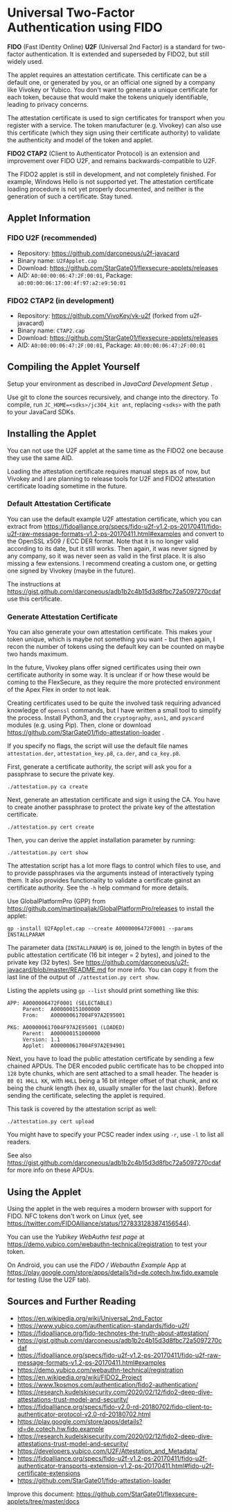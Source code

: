 # Universal Two-Factor Authentication using FIDO

**FIDO** (Fast IDentity Online) **U2F** (Universal 2nd Factor) is a standard for two-factor authentication. It is extended and superseded by FIDO2, but still widely used. 

The applet requires an attestation certificate. This certificate can be a default one, or generated by you, or an official one signed by a company like Vivokey or Yubico. You don't want to generate a unique certificate for each token, because that would make the tokens uniquely identifiable, leading to privacy concerns. 

The attestation certificate is used to sign certificates for transport when you register with a service. The token manufacturer (e.g. Vivokey) can also use this certificate (which they sign using their certificate authority) to validate the authenticity and model of the token and applet.

**FIDO2 CTAP2** (Client to Authenticator Protocol) is an extension and improvement over FIDO U2F, and remains backwards-compatible to U2F.

The FIDO2 applet is still in development, and not completely finished. For example, Windows Hello is not supported yet. The attestation certificate loading procedure is not yet properly documented, and neither is the generation of such a certificate. Stay tuned.

## Applet Information

### FIDO U2F (recommended)

- Repository: https://github.com/darconeous/u2f-javacard
- Binary name: `U2FApplet.cap`
- Download: https://github.com/StarGate01/flexsecure-applets/releases
- AID: `A0:00:00:06:47:2F:00:01`, Package: `a0:00:00:06:17:00:4f:97:a2:e9:50:01`

### FIDO2 CTAP2 (in development)

- Repository: https://github.com/VivoKey/vk-u2f (forked from u2f-javacard)
- Binary name: `CTAP2.cap`
- Download: https://github.com/StarGate01/flexsecure-applets/releases
- AID: `A0:00:00:06:47:2F:00:01`, Package: `A0:00:00:06:47:2F:00:01`

## Compiling the Applet Yourself

Setup your environment as described in *JavaCard Development Setup* .

Use git to clone the sources recursively, and change into the directory. To compile, run `JC_HOME=<sdks>/jc304_kit ant`, replacing `<sdks>` with the path to your JavaCard SDKs.

## Installing the Applet

You can not use the U2F applet at the same time as the FIDO2 one because they use the same AID.

Loading the attestation certificate requires manual steps as of now, but Vivokey and I are planning to release tools for U2F and FIDO2 attestation certificate loading sometime in the future.

### Default Attestation Certificate

You can use the default example U2F attestation certificate, which you can extract from https://fidoalliance.org/specs/fido-u2f-v1.2-ps-20170411/fido-u2f-raw-message-formats-v1.2-ps-20170411.html#examples and convert to the OpenSSL x509 / ECC DER format. Note that it is no longer valid according to its date, but it still works. Then again, it was never signed by any company, so it was never seen as valid in the first place. It is also missing a few extensions. I recommend creating a custom one, or getting one signed by Vivokey (maybe in the future).

The instructions at https://gist.github.com/darconeous/adb1b2c4b15d3d8fbc72a5097270cdaf use this certificate.

### Generate Attestation Certificate

You can also generate your own attestation certificate. This makes your token unique, which is maybe not something you want - but then again, I recon the number of tokens using the default key can be counted on maybe two hands maximum.

In the future, Vivokey plans offer signed certificates using their own certificate authority in some way. It is unclear if or how these would be coming to the FlexSecure, as they require the more protected environment of the Apex Flex in order to not leak.

Creating certificates used to be quite the involved task requiring advanced knowledge of `openssl` commands, but I have written a small tool to simplify the process. Install Python3, and the `cryptography`, `asn1`, and `pyscard` modules (e.g. using Pip). Then, clone or download https://github.com/StarGate01/fido-attestation-loader .

If you specify no flags, the script will use the default file names `attestation.der`, `attestation_key.p8`, `ca.der`, and `ca_key.p8`.

First, generate a certificate authority, the script will ask you for a passphrase to secure the private key.

```
./attestation.py ca create
```

Next, generate an attestation certificate and sign it using the CA. You have to create another passphrase to protect the private key of the attestation certificate.

```
./attestation.py cert create 
```

Then, you can derive the applet installation parameter by running:

```
./attestation.py cert show
```

The attestation script has a lot more flags to control which files to use, and to provide passphrases via the arguments instead of interactively typing them. It also provides functionality to validate a certificate gainst an certificate authority. See the `-h` help command for more details.

Use GlobalPlatformPro (GPP) from https://github.com/martinpaljak/GlobalPlatformPro/releases to install the applet:

```
gp -install U2FApplet.cap --create A0000006472F0001 --params INSTALLPARAM
```

The parameter data (`INSTALLPARAM`) is `00`, joined to the length in bytes of the public attestation certificate (16 bit integer = 2 bytes), and joined to the private key (32 bytes). See https://github.com/darconeous/u2f-javacard/blob/master/README.md for more info. You can copy it from the last line of the output of `./attestation.py cert show`.

Listing the applets using `gp --list` should print something like this:

```
APP: A0000006472F0001 (SELECTABLE)
     Parent:  A000000151000000
     From:    A000000617004F97A2E95001

PKG: A000000617004F97A2E95001 (LOADED)
     Parent:  A000000151000000
     Version: 1.1
     Applet:  A000000617004F97A2E94901
```

Next, you have to load the public attestation certificate by sending a few chained APDUs. The DER encoded public certificate has to be chopped into `128` byte chunks, which are sent attached to a small header. The header is `80 01 HHLL KK`, with `HHLL` being a 16 bit integer offset of that chunk, and `KK` being the chunk length (hex `80`, usually smaller for the last chunk). Before sending the certificate, selecting the applet is required.

This task is covered by the attestation script as well:

```
./attestation.py cert upload
```

You might have to specify your PCSC reader index using `-r`, use `-l` to list all readers.

See also https://gist.github.com/darconeous/adb1b2c4b15d3d8fbc72a5097270cdaf for more info on these APDUs.

## Using the Applet

Using the applet in the web requires a modern browser with support for FIDO. NFC tokens don't work on Linux (yet, see https://twitter.com/FIDOAlliance/status/1278331283874156544).

You can use the *Yubikey WebAuthn test page* at https://demo.yubico.com/webauthn-technical/registration to test your token.

On Android, you can use the *FIDO / Webauthn Example* App at https://play.google.com/store/apps/details?id=de.cotech.hw.fido.example for testing (Use the U2F tab).

## Sources and Further Reading

- https://en.wikipedia.org/wiki/Universal_2nd_Factor
- https://www.yubico.com/authentication-standards/fido-u2f/
- https://fidoalliance.org/fido-technotes-the-truth-about-attestation/
- https://gist.github.com/darconeous/adb1b2c4b15d3d8fbc72a5097270cdaf
- https://fidoalliance.org/specs/fido-u2f-v1.2-ps-20170411/fido-u2f-raw-message-formats-v1.2-ps-20170411.html#examples
- https://demo.yubico.com/webauthn-technical/registration
- https://en.wikipedia.org/wiki/FIDO2_Project
- https://www.1kosmos.com/authentication/fido2-authentication/
- https://research.kudelskisecurity.com/2020/02/12/fido2-deep-dive-attestations-trust-model-and-security/
- https://fidoalliance.org/specs/fido-v2.0-rd-20180702/fido-client-to-authenticator-protocol-v2.0-rd-20180702.html
- https://play.google.com/store/apps/details?id=de.cotech.hw.fido.example
- https://research.kudelskisecurity.com/2020/02/12/fido2-deep-dive-attestations-trust-model-and-security/
- https://developers.yubico.com/U2F/Attestation_and_Metadata/
- https://fidoalliance.org/specs/fido-u2f-v1.2-ps-20170411/fido-u2f-authenticator-transports-extension-v1.2-ps-20170411.html#fido-u2f-certificate-extensions
- https://github.com/StarGate01/fido-attestation-loader

Improve this document: https://github.com/StarGate01/flexsecure-applets/tree/master/docs